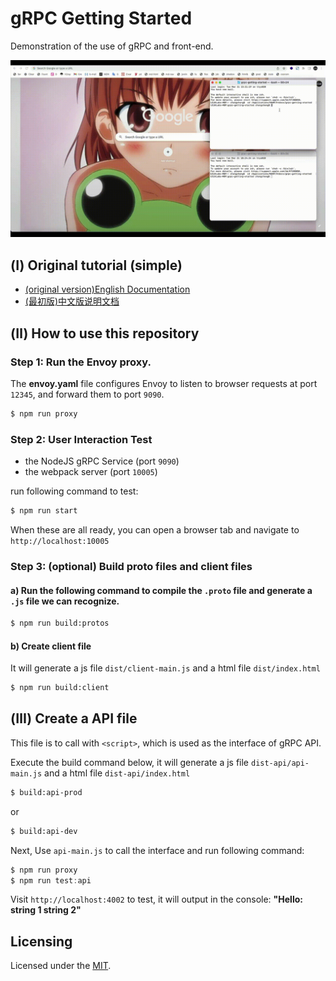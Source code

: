 # gRPC Getting Started

Demonstration of the use of gRPC and front-end.


![quick overview](preview.gif)


## (Ⅰ) Original tutorial (simple)

- [(original version)English Documentation](README_TUTORIAL.md)
- [(最初版)中文版说明文档](README_TUTORIAL_CN.md)


## (Ⅱ) How to use this repository


### Step 1: Run the Envoy proxy. 

The **envoy.yaml** file configures Envoy to listen to browser requests at port `12345`, and forward them to port `9090`.

```sh
$ npm run proxy
```

### Step 2: User Interaction Test


 - the NodeJS gRPC Service (port `9090`)
 - the webpack server (port `10005`)


run following command to test:

```sh
$ npm run start
```

When these are all ready, you can open a browser tab and navigate to `http://localhost:10005`


### Step 3: (optional) Build proto files and client files

#### a) Run the following command to compile the `.proto` file and generate a `.js` file we can recognize.

```sh
$ npm run build:protos
```

#### b) Create client file

It will generate a js file `dist/client-main.js` and a html file `dist/index.html`

```sh
$ npm run build:client
```


## (Ⅲ) Create a API file

This file is to call with `<script>`, which is used as the interface of gRPC API.


Execute the build command below, it will generate a js file `dist-api/api-main.js` and a html file `dist-api/index.html`

```sh
$ build:api-prod
```
or

```sh
$ build:api-dev
```

Next, Use `api-main.js` to call the interface and run following command:

```js
$ npm run proxy
$ npm run test:api
```

Visit `http://localhost:4002` to test, it will output in the console: **"Hello: string 1 string 2"**


## Licensing

Licensed under the [MIT](https://opensource.org/licenses/MIT).
